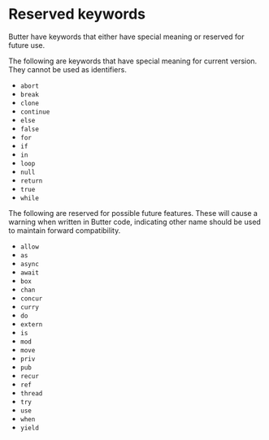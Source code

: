 # Reserved keywords

Butter have keywords that either have special meaning or reserved for future use.

The following are keywords that have special meaning for current version. They cannot be used as identifiers.

- `abort`
- `break`
- `clone`
- `continue`
- `else`
- `false`
- `for`
- `if`
- `in`
- `loop`
- `null`
- `return`
- `true`
- `while`

The following are reserved for possible future features. These will cause a warning when written in Butter code, indicating other name should be used to maintain forward compatibility.

- `allow`
- `as`
- `async`
- `await`
- `box`
- `chan`
- `concur`
- `curry`
- `do`
- `extern`
- `is`
- `mod`
- `move`
- `priv`
- `pub`
- `recur`
- `ref`
- `thread`
- `try`
- `use`
- `when`
- `yield`
